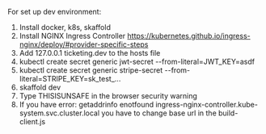 For set up dev environment:
1. Install docker, k8s, skaffold
2. Install NGINX Ingress Controller https://kubernetes.github.io/ingress-nginx/deploy/#provider-specific-steps
3. Add 127.0.0.1 ticketing.dev to the hosts file
4. kubectl create secret generic jwt-secret --from-literal=JWT_KEY=asdf
5. kubectl create secret generic stripe-secret --from-literal=STRIPE_KEY=sk_test_...
6. skaffold dev
7. Type THISISUNSAFE in the browser security warning
8. If you have error: getaddrinfo enotfound ingress-nginx-controller.kube-system.svc.cluster.local
you have to change base url in the build-client.js